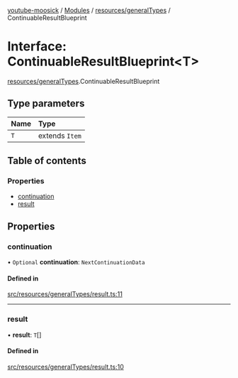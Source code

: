[youtube-moosick](../README.md) / [Modules](../modules.md) / [resources/generalTypes](../modules/resources_generalTypes.md) / ContinuableResultBlueprint

# Interface: ContinuableResultBlueprint<T\>

[resources/generalTypes](../modules/resources_generalTypes.md).ContinuableResultBlueprint

## Type parameters

| Name | Type |
| :------ | :------ |
| `T` | extends `Item` |

## Table of contents

### Properties

- [continuation](resources_generalTypes.ContinuableResultBlueprint.md#continuation)
- [result](resources_generalTypes.ContinuableResultBlueprint.md#result)

## Properties

### continuation

• `Optional` **continuation**: `NextContinuationData`

#### Defined in

[src/resources/generalTypes/result.ts:11](https://github.com/EvasiveXkiller/youtube-moosick/blob/6a4bb5b/src/resources/generalTypes/result.ts#L11)

___

### result

• **result**: `T`[]

#### Defined in

[src/resources/generalTypes/result.ts:10](https://github.com/EvasiveXkiller/youtube-moosick/blob/6a4bb5b/src/resources/generalTypes/result.ts#L10)
